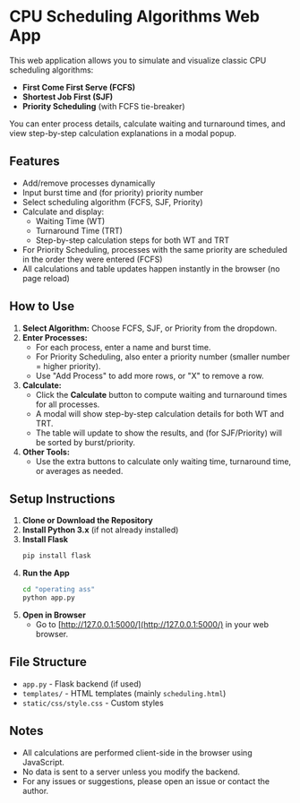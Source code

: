# CPU Scheduling Algorithms Web App

This web application allows you to simulate and visualize classic CPU scheduling algorithms:
- **First Come First Serve (FCFS)**
- **Shortest Job First (SJF)**
- **Priority Scheduling** (with FCFS tie-breaker)

You can enter process details, calculate waiting and turnaround times, and view step-by-step calculation explanations in a modal popup.

## Features
- Add/remove processes dynamically
- Input burst time and (for priority) priority number
- Select scheduling algorithm (FCFS, SJF, Priority)
- Calculate and display:
  - Waiting Time (WT)
  - Turnaround Time (TRT)
  - Step-by-step calculation steps for both WT and TRT
- For Priority Scheduling, processes with the same priority are scheduled in the order they were entered (FCFS)
- All calculations and table updates happen instantly in the browser (no page reload)

## How to Use
1. **Select Algorithm:** Choose FCFS, SJF, or Priority from the dropdown.
2. **Enter Processes:**
   - For each process, enter a name and burst time.
   - For Priority Scheduling, also enter a priority number (smaller number = higher priority).
   - Use "Add Process" to add more rows, or "X" to remove a row.
3. **Calculate:**
   - Click the **Calculate** button to compute waiting and turnaround times for all processes.
   - A modal will show step-by-step calculation details for both WT and TRT.
   - The table will update to show the results, and (for SJF/Priority) will be sorted by burst/priority.
4. **Other Tools:**
   - Use the extra buttons to calculate only waiting time, turnaround time, or averages as needed.



## Setup Instructions

1. **Clone or Download the Repository**
2. **Install Python 3.x** (if not already installed)
3. **Install Flask**
   ```bash
   pip install flask
   ```
4. **Run the App**
   ```bash
   cd "operating ass"
   python app.py
   ```
5. **Open in Browser**
   - Go to [http://127.0.0.1:5000/](http://127.0.0.1:5000/) in your web browser.

## File Structure
- `app.py` - Flask backend (if used)
- `templates/` - HTML templates (mainly `scheduling.html`)
- `static/css/style.css` - Custom styles

## Notes
- All calculations are performed client-side in the browser using JavaScript.
- No data is sent to a server unless you modify the backend.
- For any issues or suggestions, please open an issue or contact the author. 